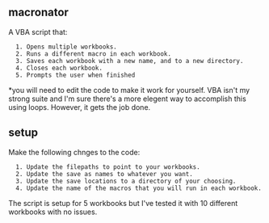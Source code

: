 ## macronator

A VBA script that:
```
  1. Opens multiple workbooks.
  2. Runs a different macro in each workbook.
  3. Saves each workbook with a new name, and to a new directory.
  4. Closes each workbook.
  5. Prompts the user when finished
 ```
 *you will need to edit the code to make it work for yourself. VBA isn't my strong suite and I'm sure there's a more elegent way to accomplish this using loops. However, it gets the job done. 


## setup

Make the following chnges to the code:
```
  1. Update the filepaths to point to your workbooks.
  2. Update the save as names to whatever you want.
  3. Update the save locations to a directory of your choosing.
  4. Update the name of the macros that you will run in each workbook.
```  
The script is setup for 5 workbooks but I've tested it with 10 different workbooks with no issues.
